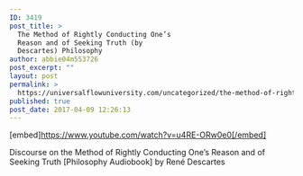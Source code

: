 ```yaml
---
ID: 3419
post_title: >
  The Method of Rightly Conducting One’s
  Reason and of Seeking Truth (by
  Descartes) Philosophy
author: abbie04m553726
post_excerpt: ""
layout: post
permalink: >
  https://universalflowuniversity.com/uncategorized/the-method-of-rightly-conducting-ones-reason-and-of-seeking-truth-by-descartes-philosophy/
published: true
post_date: 2017-04-09 12:26:13
---
```

[embed]https://www.youtube.com/watch?v=u4RE-ORw0e0[/embed]<br>
<p>Discourse on the Method of Rightly Conducting One’s Reason and of Seeking Truth [Philosophy Audiobook] by René Descartes</p>